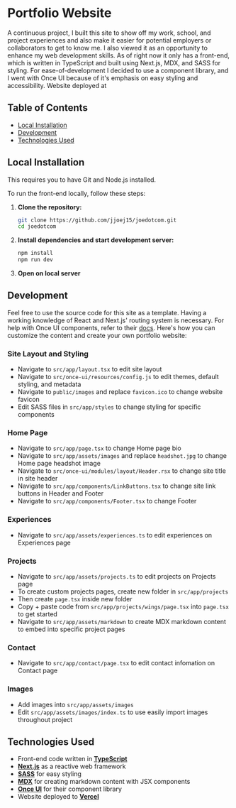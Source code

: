 # Portfolio Website

A continuous project, I built this site to show off my work, school, and project experiences and also make it easier for
potential employers or collaborators to get to know me. I also viewed it as an opportunity to enhance my web development skills.
As of right now it only has a front-end, which is written in TypeScript and built using Next.js, MDX, and SASS for styling. For
ease-of-development I decided to use a component library, and I went with Once UI because of it's emphasis on easy styling 
and accessibility. Website deployed at 

## Table of Contents

- [Local Installation](#local-installation)
- [Development](#development)
- [Technologies Used](#technologies-used)

## Local Installation
This requires you to have Git and Node.js installed.

To run the front-end locally, follow these steps:

1. **Clone the repository:**
   ```sh
   git clone https://github.com/jjoej15/joedotcom.git
   cd joedotcom
   ```

2. **Install dependencies and start development server:**
   ```sh
   npm install
   npm run dev
   ```

3. **Open on local server**

## Development

Feel free to use the source code for this site as a template. Having a working knowledge of React and Next.js' routing system is necessary. For help with Once UI components, refer to their [docs](https://once-ui.com/docs). Here's how you can customize the content and create your own portfolio website:

### Site Layout and Styling
- Navigate to ```src/app/layout.tsx``` to edit site layout
- Navigate to ```src/once-ui/resources/config.js``` to edit themes, default styling, and metadata
- Navigate to ```public/images``` and replace ```favicon.ico``` to change website favicon
- Edit SASS files in ```src/app/styles``` to change styling for specific components

### Home Page
- Navigate to ```src/app/page.tsx``` to change Home page bio
- Navigate to ```src/app/assets/images``` and replace ```headshot.jpg``` to change Home page headshot image
- Navigate to ```src/once-ui/modules/layout/Header.rsx``` to change site title in site header
- Navigate to ```src/app/components/LinkButtons.tsx``` to change site link buttons in Header and Footer
- Navigate to ```src/app/components/Footer.tsx``` to change Footer

### Experiences
- Navigate to ```src/app/assets/experiences.ts``` to edit experiences on Experiences page

### Projects
- Navigate to ```src/app/assets/projects.ts``` to edit projects on Projects page
- To create custom projects pages, create new folder in ```src/app/projects```
- Then create ```page.tsx``` inside new folder 
- Copy + paste code from ```src/app/projects/wings/page.tsx``` into ```page.tsx``` to get started
- Navigate to ```src/app/assets/markdown``` to create MDX markdown content to embed into specific project pages

### Contact
- Navigate to ```src/app/contact/page.tsx``` to edit contact infomation on Contact page

### Images
- Add images into ```src/app/assets/images```
- Edit ```src/app/assets/images/index.ts``` to use easily import images throughout project

## Technologies Used

- Front-end code written in [**TypeScript**](https://www.typescriptlang.org/)
- [**Next.js**](https://nextjs.org/) as a reactive web framework
- [**SASS**](https://sass-lang.com/) for easy styling
- [**MDX**](https://mdxjs.com/) for creating markdown content with JSX components
- [**Once UI**](https://once-ui.com/) for their component library
- Website deployed to [**Vercel**](https://vercel.com/)
